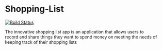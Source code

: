 # Shopping-List
[![Build Status](https://travis-ci.org/mandelakibiriti/Shopping-List.svg?branch=master)](https://travis-ci.org/mandelakibiriti/Shopping-List)


The innovative shopping list app is an application that allows users to record and share things they want to spend money on meeting 
the needs of keeping track of their shopping lists
